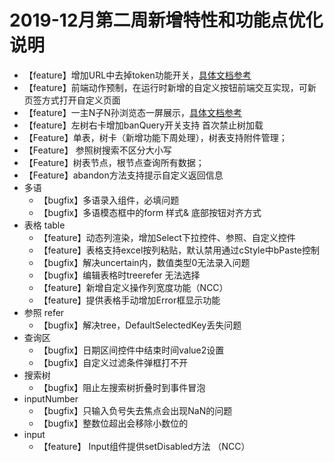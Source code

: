 <a name="Xu09s"></a>
# 2019-12月第二周新增特性和功能点优化说明

- 【feature】增加URL中去掉token功能开关，[具体文档参考](http://tinper.org/mdf/%E6%B8%97%E9%80%8F%E6%B5%8B%E8%AF%95%E2%80%94URL%E4%B8%AD%E7%A7%BB%E9%99%A4Token)
- 【feature】前端动作预制，在运行时新增的自定义按钮前端交互实现，可新页签方式打开自定义页面
- 【feature】一主N子N孙浏览态一屏展示，[具体文档参考](https://www.yuque.com/gpgy5k/ucf/igk92l)
- 【feature】左树右卡增加banQuery开关支持 首次禁止树加载
- 【Feature】单表，树卡（新增功能下周处理），树表支持附件管理；<br />
- 【Feature】 参照树搜索不区分大小写<br />
- 【Feature】树表节点，根节点查询所有数据；<br />
- 【Feature】abandon方法支持提示自定义返回信息<br />
- 多语
  - 【bugfix】多语录入组件，必填问题
  - 【bugfix】多语模态框中的form 样式& 底部按钮对齐方式
- 表格 table
  - 【feature】动态列渲染，增加Select下拉控件、参照、自定义控件
  - 【feature】表格支持excel按列粘贴，默认禁用通过cStyle中bPaste控制
  - 【bugfix】解决uncertain内，数值类型0无法录入问题
  - 【bugfix】编辑表格时treerefer 无法选择
  - 【feature】新增自定义操作列宽度功能（NCC）
  - 【feature】提供表格手动增加Error框显示功能
- 参照 refer
  - 【bugfix】解决tree，DefaultSelectedKey丢失问题
- 查询区
  - 【bugfix】日期区间控件中结束时间value2设置
  - 【bugfix】自定义过滤条件弹框打不开
- 搜索树
  - 【bugfix】阻止左搜索树折叠时到事件冒泡
- inputNumber
  - 【bugfix】只输入负号失去焦点会出现NaN的问题
  - 【bugfix】整数位超出会移除小数位的
- input
  - 【feature】 Input组件提供setDisabled方法 （NCC）